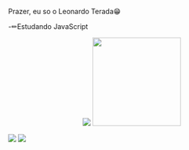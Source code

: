Prazer, eu so o Leonardo Terada😁

-✏Estudando JavaScript

<div align="center">
  <img altura="180em" src="https://github-readme-stats.vercel.app/api?username=LeonardoTerada&show_icons=true&theme=dark&include_all_commits=true&count_private=true"/>
  <img height="180em" src="https://github-readme-stats.vercel.app/api/top-langs/?username=LeonardoTerada&layout=compact&langs_count=7&theme=dark"/>
</div>

 <a href = "mailto:teradaleo@gmail.com"><img src="https://img.shields.io/badge/-Gmail-%23333?style=for-the-badge&logo=gmail&logoColor=white" target="_blank"></a>
  <a href="https://www.linkedin.com/in/leonardo-terada-76579618a/" target="_blank"><img src="https://img.shields.io/badge/-LinkedIn-%230077B5?style=for-the-badge&logo=linkedin&logoColor=white" target="_blank"></a> 
